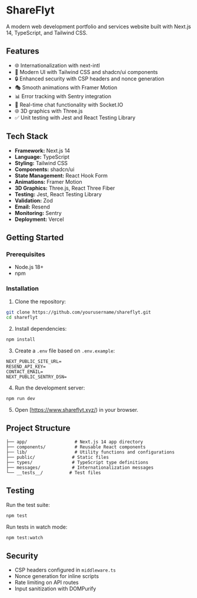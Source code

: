 # ShareFlyt

A modern web development portfolio and services website built with Next.js 14, TypeScript, and Tailwind CSS.

## Features

- 🌐 Internationalization with next-intl
- 🎨 Modern UI with Tailwind CSS and shadcn/ui components
- 🔒 Enhanced security with CSP headers and nonce generation
- 🎭 Smooth animations with Framer Motion
- 📊 Error tracking with Sentry integration
- 💬 Real-time chat functionality with Socket.IO
- 🌐 3D graphics with Three.js
- ✅ Unit testing with Jest and React Testing Library

## Tech Stack

- **Framework:** Next.js 14
- **Language:** TypeScript
- **Styling:** Tailwind CSS
- **Components:** shadcn/ui
- **State Management:** React Hook Form
- **Animations:** Framer Motion
- **3D Graphics:** Three.js, React Three Fiber
- **Testing:** Jest, React Testing Library
- **Validation:** Zod
- **Email:** Resend
- **Monitoring:** Sentry
- **Deployment:** Vercel

## Getting Started

### Prerequisites

- Node.js 18+ 
- npm

### Installation

1. Clone the repository:
```bash
git clone https://github.com/yourusername/shareflyt.git
cd shareflyt
```

2. Install dependencies:
```bash
npm install
```

3. Create a `.env` file based on `.env.example`:
```env
NEXT_PUBLIC_SITE_URL=
RESEND_API_KEY=
CONTACT_EMAIL=
NEXT_PUBLIC_SENTRY_DSN=
```

4. Run the development server:
```bash
npm run dev
```

5. Open [https://www.shareflyt.xyz/) in your browser.

## Project Structure

```
├── app/                  # Next.js 14 app directory
├── components/           # Reusable React components
├── lib/                  # Utility functions and configurations
├── public/              # Static files
├── types/               # TypeScript type definitions
├── messages/            # Internationalization messages
└── __tests__/          # Test files
```

## Testing

Run the test suite:

```bash
npm test
```

Run tests in watch mode:

```bash
npm test:watch
```

## Security

- CSP headers configured in `middleware.ts`
- Nonce generation for inline scripts
- Rate limiting on API routes
- Input sanitization with DOMPurify


